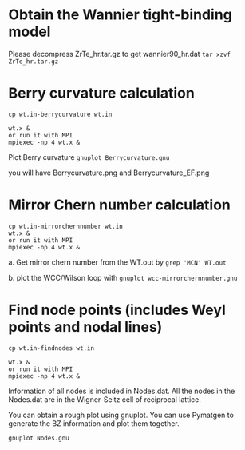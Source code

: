 # Obtain the Wannier tight-binding model

Please decompress ZrTe_hr.tar.gz to get wannier90_hr.dat
`tar xzvf ZrTe_hr.tar.gz`


# Berry curvature calculation
```
cp wt.in-berrycurvature wt.in

wt.x & 
or run it with MPI
mpiexec -np 4 wt.x &
```

Plot Berry curvature
`gnuplot Berrycurvature.gnu`


you will have Berrycurvature.png and Berrycurvature_EF.png


# Mirror Chern number calculation

```
cp wt.in-mirrorchernnumber wt.in
wt.x & 
or run it with MPI
mpiexec -np 4 wt.x &
```

a. Get mirror chern number from the WT.out by 
`grep 'MCN' WT.out`

b. plot the WCC/Wilson loop with 
`gnuplot wcc-mirrorchernnumber.gnu`


# Find node points (includes Weyl points and nodal lines)
```
cp wt.in-findnodes wt.in

wt.x & 
or run it with MPI
mpiexec -np 4 wt.x &
```

Information of all nodes is included in Nodes.dat.
All the nodes in the Nodes.dat are in the Wigner-Seitz cell of reciprocal lattice.

You can obtain a rough plot using gnuplot. You can use Pymatgen to generate the BZ information and plot them together.

`gnuplot Nodes.gnu`
